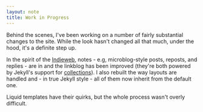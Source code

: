 ```yaml
---
layout: note
title: Work in Progress
---
```


Behind the scenes, I've been working on a number of fairly substantial changes to the site. While the look hasn't changed all that much, under the hood, it's a definite step up.

In the spirit of the [Indieweb][], notes - e.g, microblog-style posts, reposts, and replies - are in and the linkblog has been improved (they're both powered by Jekyll's support for [collections][]). I also rebuilt the way layouts are handled and - in true Jekyll style - all of them now inherit from the default one.

Liquid templates have their quirks, but the whole process wasn't overly difficult.

[Indieweb]: https://indieweb.org

[collections]: https://jekyllrb.com/docs/collections/
